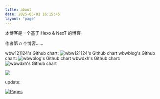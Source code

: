 ```yaml
---
title: about
date: 2025-05-01 16:15:45
layout: "page"
---
```


本博客是一个基于 Hexo & NexT 的博客。

作者第 $n$ 个博客……

wbw121124's Github chart:
<img src="https://ghchart.rshah.org/wbw121124" alt="wbw121124's Github chart" />
wbwblog's Github chart:
<img src="https://ghchart.rshah.org/wbwblog" alt="wbwblog's Github chart" />
wbwdxh's Github chart:
<img src="https://ghchart.rshah.org/wbwdxh" alt="wbwdxh's Github chart" />

<img src="https://cdn.luogu.com.cn/upload/image_hosting/cfgy9siw.png" />

update:

[![Pages](https://github.com/wbwblog/wbwblog.github.io/actions/workflows/pages.yml/badge.svg)](https://github.com/wbwblog/wbwblog.github.io/actions/workflows/pages.yml)